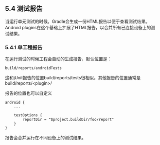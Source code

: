 ## 5.4 测试报告

当运行单元测试的时候，Gradle会生成一份HTML报告以便于查看测试结果。
Android plugins在这个基础上扩展了HTML报告，以合并所有已连接设备上的测试结果。

### 5.4.1 单工程报告

在运行测试的时候工程会自动的生成报告，默认位置是：

    build/reports/androidTests
    
这和jUnit报告的位置build/reports/tests很相似，其他报告的位置通常是build/reports/\<plugin\>/

报告的位置也可以自定义

    android {
        ...
    
        testOptions {
            reportDir = "$project.buildDir/foo/report"
        }
    }
    
报告会合并运行在不同设备上的测试结果。
